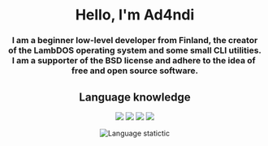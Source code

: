 <div align="center">
  <h1><b>Hello, I'm Ad4ndi</b></h1>
  <h3>I am a beginner low-level developer from Finland, the creator of the LambDOS operating system and some small CLI utilities. I am a supporter of the BSD license and adhere to the idea of ​​free and open source software.<br></h3>

  <h2><b>Language knowledge</b></h2>

<p align="center">
  <a href="#"><img src="https://img.shields.io/badge/C-%2300599C.svg?logo=c&logoColor=white&style=for-the-badge"></a>
  <a href="#"><img src="https://img.shields.io/badge/Lisp-%23C76F5C.svg?logo=scheme&logoColor=white&style=for-the-badge"></a>
  <a href="#"><img src="https://img.shields.io/badge/Assembly-%23A8B9CC.svg?logo=amd&logoColor=white&style=for-the-badge"></a>
  <a href="#"><img src="https://img.shields.io/badge/Haskell-%235D4F85.svg?logo=haskell&logoColor=white&style=for-the-badge"></a>
</p>
  
  ![Language statictic](https://github-readme-stats.vercel.app/api/top-langs/?username=Ad4ndi&layout=donut&theme=dark)
</div>
